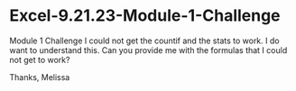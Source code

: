 # Excel-9.21.23-Module-1-Challenge
Module 1 Challenge
I could not get the countif and the stats to work. I do want to understand this. Can you provide me with the formulas that I could not get to work?

Thanks,
Melissa
